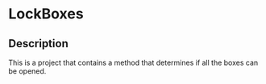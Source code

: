 # LockBoxes

## Description
This is a project that contains a method that determines if all the boxes can be opened.
